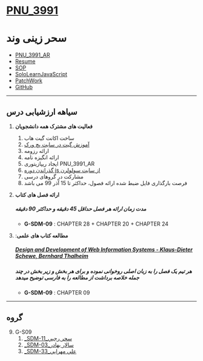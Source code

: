 # [PNU_3991](https://github.com/AliRazavi-edu/PNU_3991#TOC)
# سحر زینی وند
- [PNU_3991_AR](https://github.com/AliMehraei/PNU_3991_AR)
- [Resume](https://alimehraei.github.io/) 
- [SOP](https://alimehraei.github.io/SOP/)
- [SoloLearnJavaScript](https://alimehraei.github.io/SOLO/)
- [PatchWork](https://alimehraei.github.io/JLORD/)
- [GitHub](https://github.com/AliMehraei)
-----------------
## سیاهه ارزشیابی درس
1. **فعالیت های مشترک همه دانشجویان**
    1. ساخت اکانت گیت هاب
    2. [آموزش گیت در سایت پچ ورک](http://jlord.us/patchwork/)
    3. ارائه رزومه
    4. ارائه انگیزه نامه
    5. ایجاد ریپازیتوری PNU_3991_AR
    6. [گذراندن دوره js از سایت سولولرن](http://Sololearn.com)
    7. مشارکت در گروهای درسی
    8. فرصت بارگذاری فایل ضبط شده ارائه فصول، حداکثر تا 15 آذر 99 می باشد

2. **ارائه فصل های کتاب**
     
     ##### **مدت زمان ارائه هر فصل حداقل 45 دقیقه و حداکثر 90 دقیقه**
    - **G-SDM-09** : CHAPTER 28 + CHAPTER 20 + CHAPTER 24
    
3. :**مطالعه کتاب های علمی**
    ##### [**Design and Development of Web Information Systems** - Klaus-Dieter Schewe, Bernhard Thalheim](https://www.springer.com/gp/book/9783662588222)
    ##### **هر تیم یک فصل را به زبان اصلی روخوانی نموده و برای هر بخش و زیر بخش در چند جمله خلاصه برداشت از مطالعه را به فارسی توضیح میدهد**
    - **G-SDM-09** : CHAPTER 09 
    
----------------------------
## گروه 
9. G-S09   
    1. [_SDM-11_سحر رجبي](https://github.com/AliRazavi-edu/PNU_3991/tree/master/_MSc/SoftwareDevelopmentMethodologies/1115282_01/11_%D8%B3%D8%AD%D8%B1%20%D8%B1%D8%AC%D8%A8%D9%8A)  
    1. [_SDM-03_سالار بهادر](https://github.com/AliRazavi-edu/PNU_3991/tree/master/_MSc/SoftwareDevelopmentMethodologies/1115282_01/03_%D8%B3%D8%A7%D9%84%D8%A7%D8%B1%20%D8%A8%D9%87%D8%A7%D8%AF%D8%B1)    
    1. [_SDM-33_علي مهرايي](https://github.com/AliRazavi-edu/PNU_3991/tree/master/_MSc/SoftwareDevelopmentMethodologies/1115282_01/33_%D8%B9%D9%84%D9%8A%20%D9%85%D9%87%D8%B1%D8%A7%D9%8A%D9%8A) 


